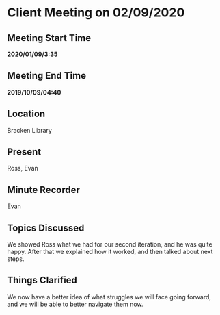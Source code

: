 # Client Meeting on 02/09/2020

## Meeting Start Time

**2020/01/09/3:35**

## Meeting End Time

**2019/10/09/04:40**

## Location

Bracken Library

## Present

Ross, Evan

## Minute Recorder

Evan

## Topics Discussed

We showed Ross what we had for our second iteration, and he was quite happy. After that we explained how it worked, and then talked 
about next steps.

## Things Clarified

We now have a better idea of what struggles we will face going forward, and we will be able to better navigate them now.
